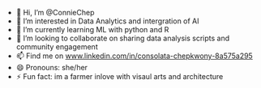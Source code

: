 - 👋 Hi, I’m @ConnieChep
- 👀 I’m interested in Data Analytics and intergration of AI 
- 🌱 I’m currently learning ML with python and R
- 💞️ I’m looking to collaborate on sharing data analysis scripts and community engagement
- 📫 Find me on www.linkedin.com/in/consolata-chepkwony-8a575a295
- 😄 Pronouns: she/her
- ⚡ Fun fact: im a farmer inlove with visaul arts and architecture

<!---
ConnieChep/ConnieChep is a ✨ special ✨ repository because its `README.md` (this file) appears on your GitHub profile.
You can click the Preview link to take a look at your changes.
--->
